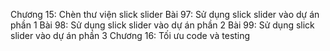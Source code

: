 Chương 15: Chèn thư viện slick slider
Bài 97: Sử dụng slick slider vào dự án phần 1
Bài 98: Sử dụng slick slider vào dự án phần 2
Bài 99: Sử dụng slick slider vào dự án phần 3
Chương 16: Tối ưu code và testing
